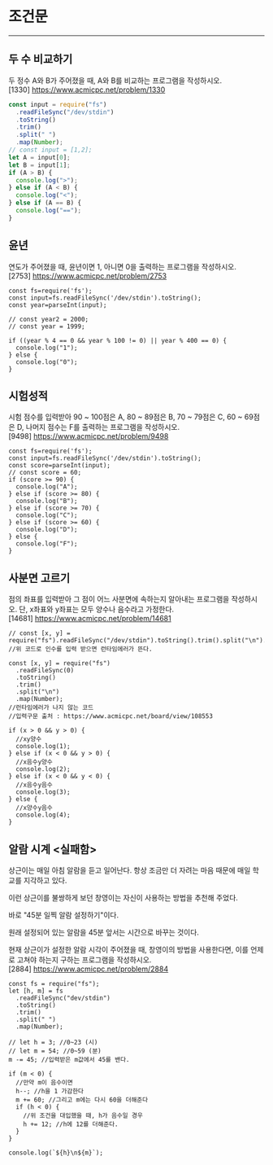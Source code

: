 # 조건문

---

## 두 수 비교하기

두 정수 A와 B가 주어졌을 때, A와 B를 비교하는 프로그램을 작성하시오.  
[1330] <https://www.acmicpc.net/problem/1330>

```js
const input = require("fs")
  .readFileSync("/dev/stdin")
  .toString()
  .trim()
  .split(" ")
  .map(Number);
// const input = [1,2];
let A = input[0];
let B = input[1];
if (A > B) {
  console.log(">");
} else if (A < B) {
  console.log("<");
} else if (A == B) {
  console.log("==");
}
```

## 윤년

연도가 주어졌을 때, 윤년이면 1, 아니면 0을 출력하는 프로그램을 작성하시오.  
[2753] <https://www.acmicpc.net/problem/2753>

```JS
const fs=require('fs');
const input=fs.readFileSync('/dev/stdin').toString();
const year=parseInt(input);

// const year2 = 2000;
// const year = 1999;

if ((year % 4 == 0 && year % 100 != 0) || year % 400 == 0) {
  console.log("1");
} else {
  console.log("0");
}
```

## 시험성적

시험 점수를 입력받아 90 ~ 100점은 A, 80 ~ 89점은 B, 70 ~ 79점은 C, 60 ~ 69점은 D, 나머지 점수는 F를 출력하는 프로그램을 작성하시오.  
[9498] <https://www.acmicpc.net/problem/9498>

```JS
const fs=require('fs');
const input=fs.readFileSync('/dev/stdin').toString();
const score=parseInt(input);
// const score = 60;
if (score >= 90) {
  console.log("A");
} else if (score >= 80) {
  console.log("B");
} else if (score >= 70) {
  console.log("C");
} else if (score >= 60) {
  console.log("D");
} else {
  console.log("F");
}

```

## 사분면 고르기

점의 좌표를 입력받아 그 점이 어느 사분면에 속하는지 알아내는 프로그램을 작성하시오. 단, x좌표와 y좌표는 모두 양수나 음수라고 가정한다.  
[14681] <https://www.acmicpc.net/problem/14681>

```JS
// const [x, y] = require("fs").readFileSync("/dev/stdin").toString().trim().split("\n").map(Number);
//위 코드로 인수를 입력 받으면 런타임에러가 뜬다.

const [x, y] = require("fs")
  .readFileSync(0)
  .toString()
  .trim()
  .split("\n")
  .map(Number);
//런타임에러가 나지 않는 코드
//입력구문 출처 : https://www.acmicpc.net/board/view/108553

if (x > 0 && y > 0) {
  //xy양수
  console.log(1);
} else if (x < 0 && y > 0) {
  //x음수y양수
  console.log(2);
} else if (x < 0 && y < 0) {
  //x음수y음수
  console.log(3);
} else {
  //x양수y음수
  console.log(4);
}

```

## 알람 시계 <실패함>

상근이는 매일 아침 알람을 듣고 일어난다. 항상 조금만 더 자려는 마음 때문에 매일 학교를 지각하고 있다.

이런 상근이를 불쌍하게 보던 창영이는 자신이 사용하는 방법을 추천해 주었다.

바로 "45분 일찍 알람 설정하기"이다.

원래 설정되어 있는 알람을 45분 앞서는 시간으로 바꾸는 것이다.

현재 상근이가 설정한 알람 시각이 주어졌을 때, 창영이의 방법을 사용한다면, 이를 언제로 고쳐야 하는지 구하는 프로그램을 작성하시오.  
[2884] <https://www.acmicpc.net/problem/2884>

```JS
const fs = require("fs");
let [h, m] = fs
  .readFileSync("dev/stdin")
  .toString()
  .trim()
  .split(" ")
  .map(Number);

// let h = 3; //0~23 (시)
// let m = 54; //0~59 (분)
m -= 45; //입력받은 m값에서 45를 밴다.

if (m < 0) {
  //만약 m이 음수이면
  h--; //h을 1 가감한다
  m += 60; //그리고 m에는 다시 60을 더해준다
  if (h < 0) {
    //위 조건을 대입했을 때, h가 음수일 경우
    h += 12; //h에 12를 더해준다.
  }
}

console.log(`${h}\n${m}`);

```
